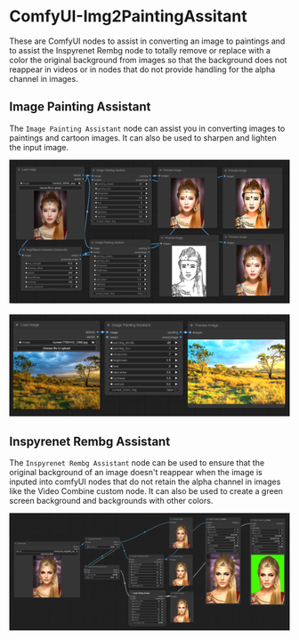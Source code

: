 # ComfyUI-Img2PaintingAssitant
These are ComfyUI nodes to assist in converting an image to paintings and to assist the Inspyrenet Rembg node to totally remove or replace with a color the original background from images so that the background does not reappear in videos or in nodes that do not provide handling for the alpha channel in images.

## Image Painting Assistant

The `Image Painting Assistant` node can assist you in converting images to paintings and cartoon images. It can also be used to sharpen and lighten the input image.

<div align="center">

<img src="Img2PaintingCartoonSharpened.png" /> <br></br>
<img src="nature.png" />
</div>

## Inspyrenet Rembg Assistant

The `Inspyrenet Rembg Assistant` node can be used to ensure that the original background of an image doesn't reappear when the image is inputed into comfyUI nodes that do not retain the alpha channel in images like the Video Combine custom node. It can also be used to create a green screen background and backgrounds with other colors.

<div align="center">

<img src="illustratingNeed4InspyreNetAssitant.png" /> <br></br>
</div>
